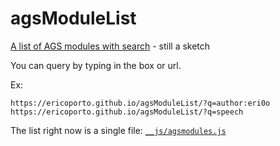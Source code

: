 # agsModuleList
[A list of AGS modules with search](https://ericoporto.github.io/agsModuleList/) - still a sketch

You can query by typing in the box or url.

Ex: 

    https://ericoporto.github.io/agsModuleList/?q=author:eri0o
    https://ericoporto.github.io/agsModuleList/?q=speech

The list right now is a single file: [`__js/agsmodules.js`](__js/agsmodules.js)
